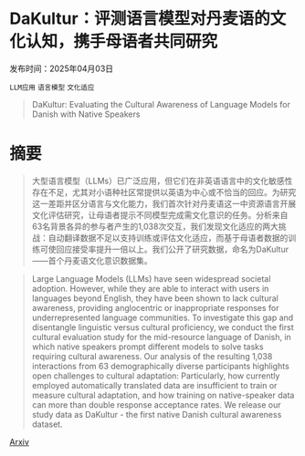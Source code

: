 # DaKultur：评测语言模型对丹麦语的文化认知，携手母语者共同研究

发布时间：2025年04月03日

`LLM应用` `语言模型` `文化适应`

> DaKultur: Evaluating the Cultural Awareness of Language Models for Danish with Native Speakers

# 摘要

> 大型语言模型（LLMs）已广泛应用，但它们在非英语语言中的文化敏感性存在不足，尤其对小语种社区常提供以英语为中心或不恰当的回应。为研究这一差距并区分语言与文化能力，我们首次针对丹麦语这一中资源语言开展文化评估研究，让母语者提示不同模型完成需文化意识的任务。分析来自63名背景各异的参与者产生的1,038次交互，我们发现文化适应的两大挑战：自动翻译数据不足以支持训练或评估文化适应，而基于母语者数据的训练可使回应接受率提升一倍以上。我们公开了研究数据，命名为DaKultur——首个丹麦语文化意识数据集。

> Large Language Models (LLMs) have seen widespread societal adoption. However, while they are able to interact with users in languages beyond English, they have been shown to lack cultural awareness, providing anglocentric or inappropriate responses for underrepresented language communities. To investigate this gap and disentangle linguistic versus cultural proficiency, we conduct the first cultural evaluation study for the mid-resource language of Danish, in which native speakers prompt different models to solve tasks requiring cultural awareness. Our analysis of the resulting 1,038 interactions from 63 demographically diverse participants highlights open challenges to cultural adaptation: Particularly, how currently employed automatically translated data are insufficient to train or measure cultural adaptation, and how training on native-speaker data can more than double response acceptance rates. We release our study data as DaKultur - the first native Danish cultural awareness dataset.

[Arxiv](https://arxiv.org/abs/2504.02403)